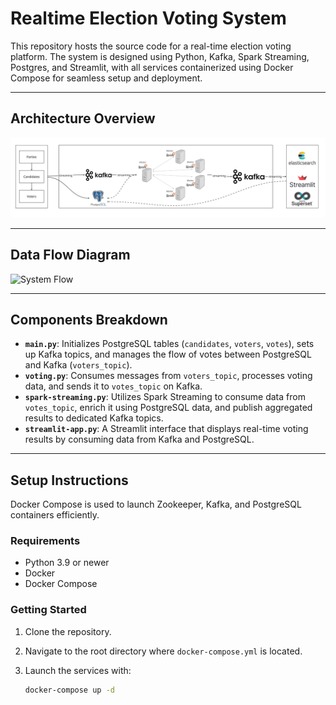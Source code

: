 # Realtime Election Voting System

This repository hosts the source code for a real-time election voting platform. The system is designed using Python, Kafka, Spark Streaming, Postgres, and Streamlit, with all services containerized using Docker Compose for seamless setup and deployment.

---

## Architecture Overview
![System Architecture](images/system_architecture.jpg)

---

## Data Flow Diagram
![System Flow](images/system_flow.jpg)

---

## Components Breakdown

- **`main.py`**: Initializes PostgreSQL tables (`candidates`, `voters`, `votes`), sets up Kafka topics, and manages the flow of votes between PostgreSQL and Kafka (`voters_topic`).
- **`voting.py`**: Consumes messages from `voters_topic`, processes voting data, and sends it to `votes_topic` on Kafka.
- **`spark-streaming.py`**: Utilizes Spark Streaming to consume data from `votes_topic`, enrich it using PostgreSQL data, and publish aggregated results to dedicated Kafka topics.
- **`streamlit-app.py`**: A Streamlit interface that displays real-time voting results by consuming data from Kafka and PostgreSQL.

---

## Setup Instructions

Docker Compose is used to launch Zookeeper, Kafka, and PostgreSQL containers efficiently.

### Requirements

- Python 3.9 or newer
- Docker
- Docker Compose

### Getting Started

1. Clone the repository.
2. Navigate to the root directory where `docker-compose.yml` is located.
3. Launch the services with:

   ```bash
   docker-compose up -d
